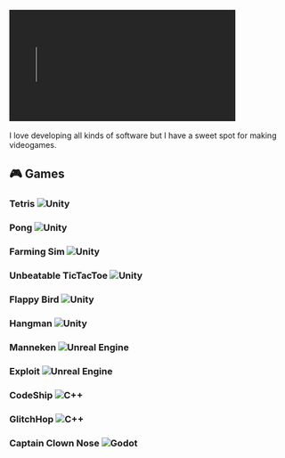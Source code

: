 ![Welcome](./Assets/Welcome.gif)

I love developing all kinds of software but I have a sweet spot for making videogames.

## 🎮 Games
### Tetris ![Unity](https://img.shields.io/badge/-Unity-grey?style=for-the-badge&logo=unity)
### Pong ![Unity](https://img.shields.io/badge/-Unity-grey?style=for-the-badge&logo=unity)
### Farming Sim ![Unity](https://img.shields.io/badge/-Unity-grey?style=for-the-badge&logo=unity)
### Unbeatable TicTacToe ![Unity](https://img.shields.io/badge/-Unity-grey?style=for-the-badge&logo=unity)
### Flappy Bird ![Unity](https://img.shields.io/badge/-Unity-grey?style=for-the-badge&logo=unity)
### Hangman ![Unity](https://img.shields.io/badge/-Unity-grey?style=for-the-badge&logo=unity)
### Manneken ![Unreal Engine](https://img.shields.io/badge/-Unreal%20Engine-grey?style=for-the-badge&logo=unreal-engine)
### Exploit ![Unreal Engine](https://img.shields.io/badge/-Unreal%20Engine-grey?style=for-the-badge&logo=unreal-engine)
### CodeShip ![C++](https://img.shields.io/badge/-C++-grey?style=for-the-badge&logo=cplusplus)
### GlitchHop ![C++](https://img.shields.io/badge/-C++-grey?style=for-the-badge&logo=cplusplus)
### Captain Clown Nose ![Godot](https://img.shields.io/badge/-Godot-grey?style=for-the-badge&logo=godot-engine&logoColor=white)
